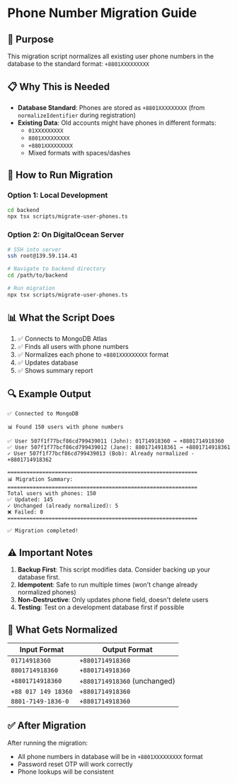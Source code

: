 # Phone Number Migration Guide

## 🎯 Purpose

This migration script normalizes all existing user phone numbers in the database to the standard format: `+8801XXXXXXXXX`

## 📋 Why This is Needed

- **Database Standard**: Phones are stored as `+8801XXXXXXXXX` (from `normalizeIdentifier` during registration)
- **Existing Data**: Old accounts might have phones in different formats:
  - `01XXXXXXXXX`
  - `8801XXXXXXXXX`
  - `+8801XXXXXXXXX`
  - Mixed formats with spaces/dashes

## 🚀 How to Run Migration

### Option 1: Local Development

```bash
cd backend
npx tsx scripts/migrate-user-phones.ts
```

### Option 2: On DigitalOcean Server

```bash
# SSH into server
ssh root@139.59.114.43

# Navigate to backend directory
cd /path/to/backend

# Run migration
npx tsx scripts/migrate-user-phones.ts
```

## 📊 What the Script Does

1. ✅ Connects to MongoDB Atlas
2. ✅ Finds all users with phone numbers
3. ✅ Normalizes each phone to `+8801XXXXXXXXX` format
4. ✅ Updates database
5. ✅ Shows summary report

## 🔍 Example Output

```
✅ Connected to MongoDB

📊 Found 150 users with phone numbers

✅ User 507f1f77bcf86cd799439011 (John): 01714918360 → +8801714918360
✅ User 507f1f77bcf86cd799439012 (Jane): 8801714918361 → +8801714918361
✓ User 507f1f77bcf86cd799439013 (Bob): Already normalized - +8801714918362

============================================================
📊 Migration Summary:
============================================================
Total users with phones: 150
✅ Updated: 145
✓ Unchanged (already normalized): 5
❌ Failed: 0
============================================================

✅ Migration completed!
```

## ⚠️ Important Notes

1. **Backup First**: This script modifies data. Consider backing up your database first.
2. **Idempotent**: Safe to run multiple times (won't change already normalized phones)
3. **Non-Destructive**: Only updates phone field, doesn't delete users
4. **Testing**: Test on a development database first if possible

## 🔧 What Gets Normalized

| Input Format | Output Format |
|-------------|---------------|
| `01714918360` | `+8801714918360` |
| `8801714918360` | `+8801714918360` |
| `+8801714918360` | `+8801714918360` (unchanged) |
| `+88 017 149 18360` | `+8801714918360` |
| `8801-7149-1836-0` | `+8801714918360` |

## ✅ After Migration

After running the migration:
- All phone numbers in database will be in `+8801XXXXXXXXX` format
- Password reset OTP will work correctly
- Phone lookups will be consistent

